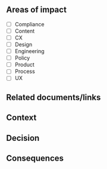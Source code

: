 ## Areas of impact

- [ ]   Compliance
- [ ]   Content
- [ ]   CX
- [ ]   Design
- [ ]   Engineering
- [ ]   Policy
- [ ]   Product
- [ ]   Process
- [ ]   UX

## Related documents/links

## Context

## Decision

## Consequences
